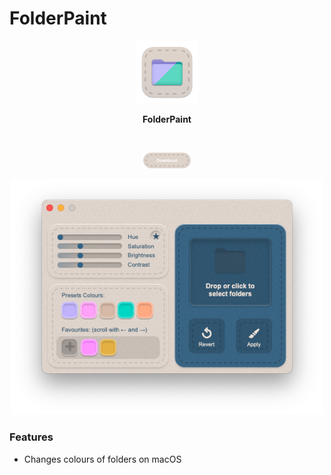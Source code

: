 # FolderPaint




<p align ="center">
<img src = "Images/Icon.png" width = "100">
</p>

<p align="center">
<b>FolderPaint</b>
</p>
<br/>

<p align="center">
<a href="https://github.com/MichaelTr7/FolderPaint/releases/download/FolderPaint/FolderPaint.zip"><img src="/Images/Button.png" width="15%"></a>
</p>


<p align ="center">
<img src = "Images/Preview.png" width = "500">
</p>

### Features
- Changes colours of folders on macOS
<br/>



